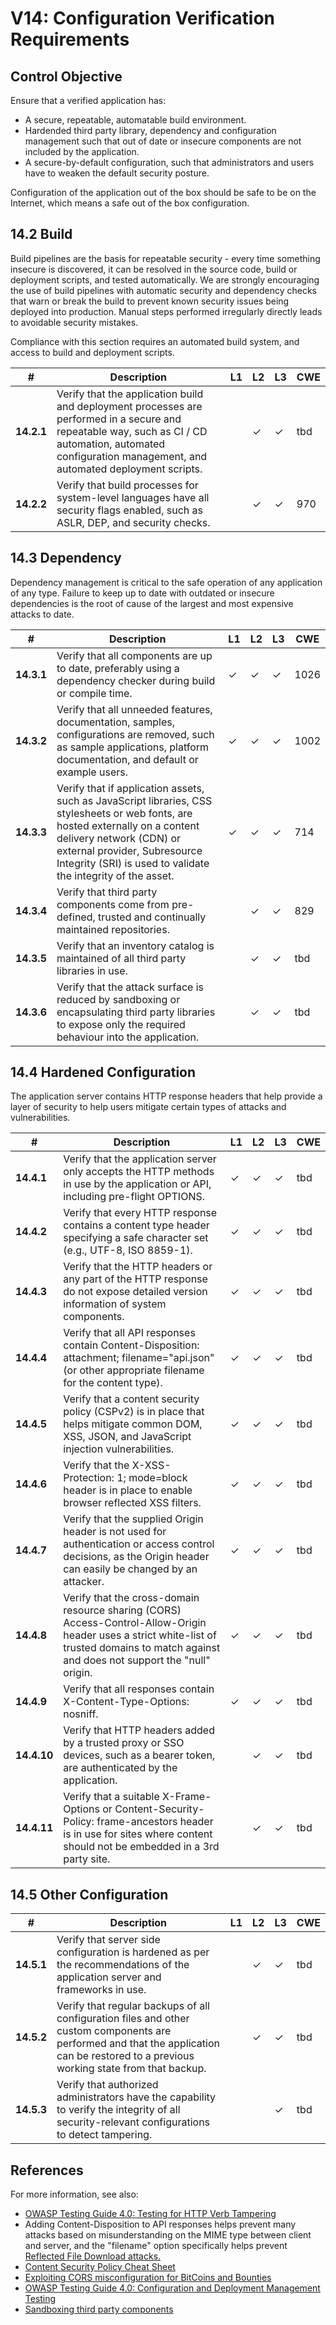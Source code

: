 # V14: Configuration Verification Requirements

## Control Objective

Ensure that a verified application has:

* A secure, repeatable, automatable build environment.
* Hardended third party library, dependency and configuration management such that out of date or insecure components are not included by the application.
* A secure-by-default configuration, such that administrators and users have to weaken the default security posture.

Configuration of the application out of the box should be safe to be on the Internet, which means a safe out of the box configuration.

## 14.2 Build

Build pipelines are the basis for repeatable security - every time something insecure is discovered, it can be resolved in the source code, build or deployment scripts, and tested automatically. We are strongly encouraging the use of build pipelines with automatic security and dependency checks that warn or break the build to prevent known security issues being deployed into production. Manual steps performed irregularly directly leads to avoidable security mistakes.

Compliance with this section requires an automated build system, and access to build and deployment scripts.

| # | Description | L1 | L2 | L3 | CWE |
| --- | --- | --- | --- | -- | -- |
| **14.2.1** | Verify that the application build and deployment processes are performed in a secure and repeatable way, such as CI / CD automation, automated configuration management, and automated deployment scripts. | | ✓ | ✓ | tbd |
| **14.2.2** | Verify that build processes for system-level languages have all security flags enabled, such as ASLR, DEP, and security checks. | | ✓ | ✓ | 970 |

## 14.3 Dependency

Dependency management is critical to the safe operation of any application of any type. Failure to keep up to date with outdated or insecure dependencies is the root of cause of the largest and most expensive attacks to date.

| # | Description | L1 | L2 | L3 | CWE |
| --- | --- | --- | --- | -- | -- |
| **14.3.1** | Verify that all components are up to date, preferably using a dependency checker during build or compile time. | ✓ | ✓ | ✓ | 1026 |
| **14.3.2** | Verify that all unneeded features, documentation, samples, configurations are removed, such as sample applications, platform documentation, and default or example users. | ✓ | ✓ | ✓ | 1002 |
| **14.3.3** | Verify that if application assets, such as JavaScript libraries, CSS stylesheets or web fonts, are hosted externally on a content delivery network (CDN) or external provider, Subresource Integrity (SRI) is used to validate the integrity of the asset. | ✓ | ✓ | ✓ | 714 |
| **14.3.4** | Verify that third party components come from pre-defined, trusted and continually maintained repositories. | | ✓ | ✓ | 829 |
| **14.3.5** | Verify that an inventory catalog is maintained of all third party libraries in use. | | ✓ | ✓ | tbd |
| **14.3.6** | Verify that the attack surface is reduced by sandboxing or encapsulating third party libraries to expose only the required behaviour into the application. | | ✓ | ✓ | tbd |

## 14.4 Hardened Configuration

The application server contains HTTP response headers that help provide a layer of security to help users mitigate certain types of attacks and vulnerabilities.

| # | Description | L1 | L2 | L3 | CWE |
| --- | --- | --- | --- | -- | -- |
| **14.4.1** | Verify that the application server only accepts the HTTP methods in use by the application or API, including pre-flight OPTIONS. | ✓ | ✓ | ✓ | tbd |
| **14.4.2** | Verify that every HTTP response contains a content type header specifying a safe character set (e.g., UTF-8, ISO 8859-1). | ✓ | ✓ | ✓ | tbd |
| **14.4.3** | Verify that the HTTP headers or any part of the HTTP response do not expose detailed version information of system components. | ✓ | ✓ | ✓ | tbd |
| **14.4.4** | Verify that all API responses contain Content-Disposition: attachment; filename="api.json" (or other appropriate filename for the content type). | ✓ | ✓ | ✓ | tbd |
| **14.4.5** | Verify that a content security policy (CSPv2) is in place that helps mitigate common DOM, XSS, JSON, and JavaScript injection vulnerabilities. | ✓ | ✓ | ✓ | tbd |
| **14.4.6** | Verify that the X-XSS-Protection: 1; mode=block header is in place to enable browser reflected XSS filters. | ✓ | ✓ | ✓ | tbd |
| **14.4.7** | Verify that the supplied Origin header is not used for authentication or access control decisions, as the Origin header can easily be changed by an attacker. | ✓ | ✓ | ✓ | tbd |
| **14.4.8** | Verify that the cross-domain resource sharing (CORS) Access-Control-Allow-Origin header uses a strict white-list of trusted domains to match against and does not support the "null" origin. | ✓ | ✓ | ✓ | tbd |
| **14.4.9** | Verify that all responses contain X-Content-Type-Options: nosniff. | ✓ | ✓ | ✓ | tbd |
| **14.4.10** | Verify that HTTP headers added by a trusted proxy or SSO devices, such as a bearer token, are authenticated by the application. | | ✓ | ✓ | tbd |
| **14.4.11** | Verify that a suitable X-Frame-Options or Content-Security-Policy: frame-ancestors header is in use for sites where content should not be embedded in a 3rd party site. | | ✓ | ✓ | tbd |

## 14.5 Other Configuration

| # | Description | L1 | L2 | L3 | CWE |
| --- | --- | --- | --- | -- | -- |
| **14.5.1** | Verify that server side configuration is hardened as per the recommendations of the application server and frameworks in use. | | ✓ | ✓ | tbd |
| **14.5.2** | Verify that regular backups of all configuration files and other custom components are performed and that the application can be restored to a previous working state from that backup. | | ✓ | ✓ | tbd |
| **14.5.3** | Verify that authorized administrators have the capability to verify the integrity of all security-relevant configurations to detect tampering. | | | ✓ | tbd |

## References

For more information, see also:

* [OWASP Testing Guide 4.0: Testing for HTTP Verb Tampering]( https://www.owasp.org/index.php/Testing_for_HTTP_Verb_Tampering_%28OTG-INPVAL-003%29)
* Adding Content-Disposition to API responses helps prevent many attacks based on misunderstanding on the MIME type between client and server, and the "filename" option specifically helps prevent [Reflected File Download attacks.](https://www.blackhat.com/docs/eu-14/materials/eu-14-Hafif-Reflected-File-Download-A-New-Web-Attack-Vector.pdf)
* [Content Security Policy Cheat Sheet](https://www.owasp.org/index.php?title=Content_Security_Policy_Cheat_Sheet)
* [Exploiting CORS misconfiguration for BitCoins and Bounties](https://portswigger.net/blog/exploiting-cors-misconfigurations-for-bitcoins-and-bounties)
* [OWASP Testing Guide 4.0: Configuration and Deployment Management Testing](https://www.owasp.org/index.php/Testing_for_configuration_management)
* [Sandboxing third party components](https://www.owasp.org/index.php/3rd_Party_Javascript_Management_Cheat_Sheet#Sandboxing_Content)